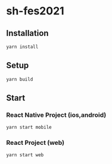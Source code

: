 # sh-fes2021

## Installation

```bash
yarn install
```

## Setup

```bash
yarn build
```

## Start

### React Native Project (ios,android)

```bash
yarn start mobile
```

### React Project (web)

```bash
yarn start web
```